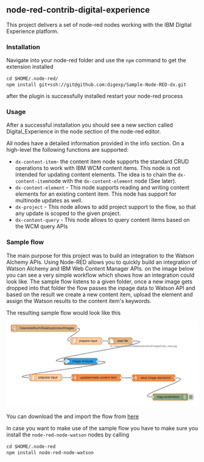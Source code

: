 ## node-red-contrib-digital-experience
This project delivers a set of node-red nodes working with the IBM Digital Experience platform.

### Installation
Navigate into your node-red folder and use the ```npm``` command to get the extension installed

    cd $HOME/.node-red/
    npm install git+ssh://git@github.com:digexp/Sample-Node-RED-dx.git

after the plugin is successfully installed restart your node-red process

### Usage
After a successful installation you should see a new section called Digital_Experience in the node section of the node-red editor.

All nodes have a detailed information provided in the info section. On a high-level the following functions are supported:
* ```dx-content-item```- the content item node supports the standard CRUD operations to work with IBM WCM content items. This node is not intended for updating content elements. The idea is to chain the ```dx-content-item```node with the ```dx-content-element``` node (See later).
* ```dx-content-element``` - This node supports reading and writing content elements for an existing content item. This node has support for multinode updates as well.
* ```dx-project``` - This node allows to add project support to the flow, so that any update is scoped to the given project.
* ```dx-content-query``` - This node allows to query content items based on the WCM query APIs

### Sample flow

The main purpose for this project was to build an integration to the Watson Alchemy APIs. Using Node-RED allows you to quickly build an integration of Watson Alchemy and IBM Web Content Manager APIs. on the image below you can see a very simple workflow which shows how an integration could look like. The sample flow listens to a given folder, once a new image gets dropped into that folder the flow passes the inpage data to Watson API and based on the result we create a new content item, upload the element and assign the Watson results to the content item's keywords.

The resulting sample flow would look like this

![sample flow](./doc/images/sample_flow.png "Node Red Sample Flow")

You can download the and import the flow from [here](./sample/sample_flow.json)

In case you want to make use of the sample flow you have to make sure you install the ```node-red-node-watson``` nodes by calling 

    cd $HOME/.node-red
    npm install node-red-node-watson



